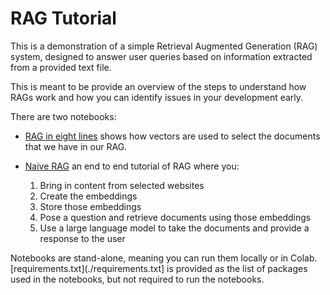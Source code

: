 # RAG Tutorial

This is a demonstration of a simple Retrieval Augmented Generation (RAG) system, designed to answer user queries based on information extracted from a provided text file.

This is meant to be provide an overview of the steps to understand how RAGs work and how you can identify issues in your development early.

There are two notebooks:

- [RAG in eight lines](./rag-in-eight-lines.ipynb) shows how vectors are used to select the documents that we have in our RAG.
- [Naive RAG](./naive_rag.ipynb) an end to end tutorial of RAG where you:
  
  1. Bring in content from selected websites
  2. Create the embeddings
  3. Store those embeddings
  4. Pose a question and retrieve documents using those embeddings
  5. Use a large language model to take the documents and provide a response to the user
 
Notebooks are stand-alone, meaning you can run them locally or in Colab. [requirements.txt](./requirements.txt] is provided as the list of packages used in the notebooks, but not required to run the notebooks.
